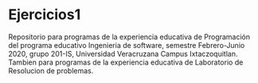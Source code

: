 # Ejercicios1
Repositorio para programas de la experiencia educativa de Programación del programa educativo 
Ingenieria de software, semestre Febrero-Junio 2020, grupo 201-IS, Universidad Veracruzana Campus Ixtaczoquitlan.
Tambien para programas de la experiencia educativa de Laboratorio de Resolucion de problemas.
